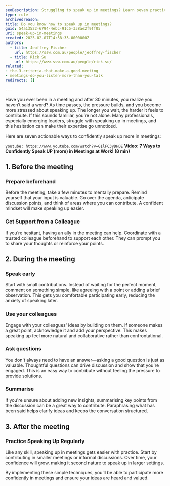 ```yaml
---
seoDescription: Struggling to speak up in meetings? Learn seven practical strategies to boost your confidence, contribute early, and ensure your ideas are heard.
type: rule
archivedreason:
title: Do you know how to speak up in meetings?
guid: 54a13522-6794-4ebc-91c5-338ae2f9ff05
uri: speak-up-in-meetings
created: 2025-02-07T14:38:33.0000000Z
authors: 
  - title: Jeoffrey Fischer
    url: https://ssw.com.au/people/jeoffrey-fischer
  - title: Rick Su
    url: https://www.ssw.com.au/people/rick-su/
related:
- the-3-criteria-that-make-a-good-meeting
- meetings-do-you-listen-more-than-you-talk
redirects: []

---
```


Have you ever been in a meeting and after 30 minutes, you realize you haven’t said a word? As time passes, the pressure builds, and you become more stressed about speaking up. The longer you wait, the harder it feels to contribute. If this sounds familiar, you’re not alone. Many professionals, especially emerging leaders, struggle with speaking up in meetings, and this hesitation can make their expertise go unnoticed.

Here are seven actionable ways to confidently speak up more in meetings:

<!--endintro-->

`youtube: https://www.youtube.com/watch?v=GIlFC3yDHDE`
**Video: 7 Ways to Confidently Speak UP (more) in Meetings at Work! (8 min)**

## 1. **Before** the meeting

### Prepare beforehand

Before the meeting, take a few minutes to mentally prepare. Remind yourself that your input is valuable. Go over the agenda, anticipate discussion points, and think of areas where you can contribute. A confident mindset will make speaking up easier.

### Get Support from a Colleague

If you’re hesitant, having an ally in the meeting can help. Coordinate with a trusted colleague beforehand to support each other. They can prompt you to share your thoughts or reinforce your points.

## 2. **During** the meeting

### Speak early

Start with small contributions. Instead of waiting for the perfect moment, comment on something simple, like agreeing with a point or adding a brief observation. This gets you comfortable participating early, reducing the anxiety of speaking later.

### Use your colleagues

Engage with your colleagues' ideas by building on them. If someone makes a great point, acknowledge it and add your perspective. This makes speaking up feel more natural and collaborative rather than confrontational.

### Ask questions

You don't always need to have an answer—asking a good question is just as valuable. Thoughtful questions can drive discussion and show that you're engaged. This is an easy way to contribute without feeling the pressure to provide solutions.

### Summarise

If you're unsure about adding new insights, summarising key points from the discussion can be a great way to contribute. Paraphrasing what has been said helps clarify ideas and keeps the conversation structured.

## 3. **After** the meeting

### Practice Speaking Up Regularly

Like any skill, speaking up in meetings gets easier with practice. Start by contributing in smaller meetings or informal discussions. Over time, your confidence will grow, making it second nature to speak up in larger settings.

By implementing these simple techniques, you’ll be able to participate more confidently in meetings and ensure your ideas are heard and valued.
